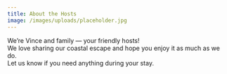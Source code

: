 ```yaml
---
title: About the Hosts
image: /images/uploads/placeholder.jpg
---
```


We’re Vince and family — your friendly hosts!  
We love sharing our coastal escape and hope you enjoy it as much as we do.  
Let us know if you need anything during your stay.


